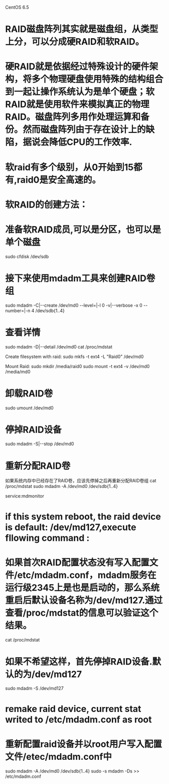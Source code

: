 CentOS 6.5

# RAID磁盘阵列其实就是磁盘组，从类型上分，可以分成硬RAID和软RAID。
# 硬RAID就是依据经过特殊设计的硬件架构，将多个物理硬盘使用特殊的结构组合到一起让操作系统认为是单个硬盘；软RAID就是使用软件来模拟真正的物理RAID。磁盘阵列多用作处理运算和备份。然而磁盘阵列由于存在设计上的缺陷，据说会降低CPU的工作效率.
# 软raid有多个级别，从0开始到15都有,raid0是安全高速的。
# 软RAID的创建方法：
# 准备软RAID成员,可以是分区，也可以是单个磁盘
sudo cfdisk /dev/sdb

# 接下来使用mdadm工具来创建RAID卷组
sudo mdadm -C|--create /dev/md0 --level=|-l 0 -v|--verbose -x 0 --number=|-n 4 /dev/sdb{1..4}

# 查看详情
sudo mdadm -D|--detail /dev/md0
cat /proc/mdstat

Create filesystem with raid:
sudo mkfs -t ext4 -L "Raid0" /dev/md0 

Mount Raid:
sudo mkdir /media/raid0
sudo mount -t ext4 -v /dev/md0 /media/md0

# 卸载RAID卷
sudo umount /dev/md0

# 停掉RAID设备
sudo mdadm -S|--stop /dev/md0 

# 重新分配RAID卷
如果系统内存中已经存在了RAID卷，应该先停掉之后再重新分配RAID卷组
cat /proc/mdstat
sudo mdadm -A /dev/md0 /dev/sdb{1..4}

service:mdmonitor 

# if this system reboot, the raid device is default: /dev/md127,execute fllowing command :
# 如果首次RAID配置状态没有写入配置文件/etc/mdadm.conf，mdadm服务在运行级2345上是也是启动的，那么系统重启后默认设备名称为/dev/md127.通过查看/proc/mdstat的信息可以验证这个结果。
cat /proc/mdstat

# 如果不希望这样，首先停掉RAID设备.默认的为/dev/md127
sudo mdadm -S /dev/md127
# remake raid device, current stat writed to /etc/mdadm.conf as root
# 重新配置raid设备并以root用户写入配置文件/etec/mdadm.conf中
sudo mdadm -A /dev/md0 /dev/sdb{1..4}
sudo -s
mdadm -Ds >> /etc/mdadm.conf

